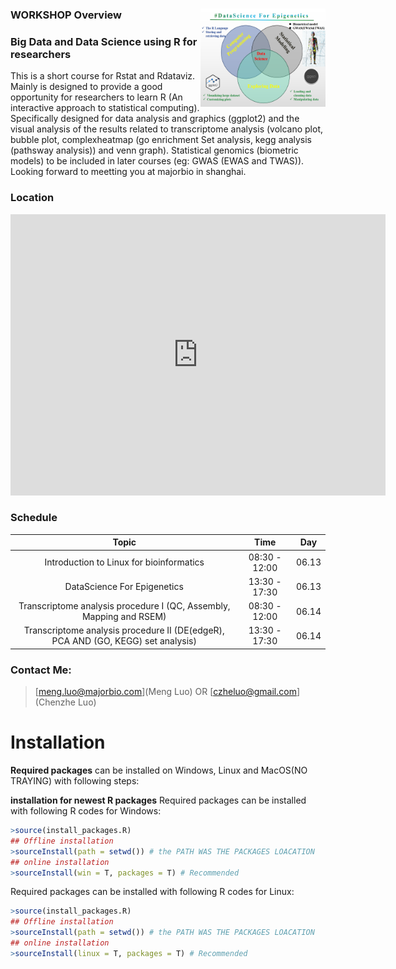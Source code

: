 ###  WORKSHOP Overview <a href=""><img src="Fig/outline.png" align="right" alt="logo" height="157" width="200" /></a>

### Big Data and Data Science using R for researchers 
 This is a short course for Rstat and Rdataviz. Mainly is designed to provide a good opportunity for researchers to learn R (An interactive approach to statistical computing). Specifically designed for data analysis and graphics (ggplot2) and the visual analysis of the results related to transcriptome analysis (volcano plot, bubble plot, complexheatmap (go enrichment Set analysis, kegg analysis (pathsway analysis)) and venn graph). Statistical genomics (biometric models) to be included in later courses (eg: GWAS (EWAS and TWAS)). Looking forward to meetting you at majorbio in shanghai. 
 
 ### Location

<iframe src="https://www.google.com/maps/embed?pb=!1m18!1m12!1m3!1d3416.2558021437867!2d121.62565031548901!3d31.102621574761713!2m3!1f0!2f0!3f0!3m2!1i1024!2i768!4f13.1!3m3!1m2!1s0x35b278a7530eb1dd%3A0xb40b78f5079ac68b!2sCentury+Medicine+Park!5e0!3m2!1sen!2sus!4v1531624183346" width="600" height="450" frameborder="0" style="border:0" allowfullscreen></iframe>


### Schedule

| Topic | Time | Day|
| :---: | :---: | :---: |
| Introduction to Linux for bioinformatics | 08:30 - 12:00 | 06.13
| DataScience For Epigenetics | 13:30 - 17:30 | 06.13
| Transcriptome analysis procedure I (QC, Assembly, Mapping and RSEM) | 08:30 - 12:00 | 06.14
| Transcriptome analysis procedure II (DE(edgeR), PCA AND (GO, KEGG) set analysis)  | 13:30 - 17:30 | 06.14

### Contact Me:
> [meng.luo@majorbio.com](Meng Luo) OR [czheluo@gmail.com](Chenzhe Luo) 

# Installation
 
**Required packages** can be installed on Windows, Linux and MacOS(NO TRAYING) with following steps:

**installation for newest R packages**
Required packages can be installed with following R codes for Windows:  
```r
>source(install_packages.R)
## Offline installation
>sourceInstall(path = setwd()) # the PATH WAS THE PACKAGES LOACATION
## online installation
>sourceInstall(win = T, packages = T) # Recommended
```
Required packages can be installed with following R codes for Linux:  
```r
>source(install_packages.R)
## Offline installation
>sourceInstall(path = setwd()) # the PATH WAS THE PACKAGES LOACATION
## online installation
>sourceInstall(linux = T, packages = T) # Recommended
```

